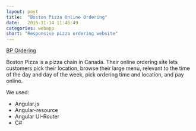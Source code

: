 ```yaml
---
layout: post
title:  "Boston Pizza Online Ordering"
date:   2015-11-14 11:46:49
categories: webapp
short: "Responsive pizza ordering website"
---
```


<a href="https://order.bostonpizza.com/#/635D9880-F538-42C0-B340-DF089DAC5625" class="btn">
	BP Ordering
</a>

Boston Pizza is a pizza chain in Canada. Their online ordering site lets customers pick their location, browse their large menu, relevant to the time of the day and day of the week, pick ordering time and location, and pay online. 

We used:

 - Angular.js
 - Angular-resource
 - Angular UI-Router
 - C#
